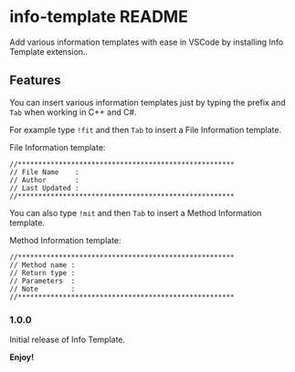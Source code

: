# info-template README

Add various information templates with ease in VSCode by installing Info Template extension..

## Features

You can insert various information templates just by typing the prefix and `Tab` when working in C++ and C#.

For example type `!fit` and then `Tab` to insert a File Information template.

File Information template:

````
//*****************************************************
// File Name    :
// Author       :
// Last Updated :
//*****************************************************

````

You can also type `!mit` and then `Tab` to insert a Method Information template.

Method Information template:

````
//*****************************************************
// Method name :
// Return type :
// Parameters  :
// Note        :
//*****************************************************

````

### 1.0.0

Initial release of Info Template.

**Enjoy!**
